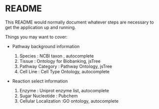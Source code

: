 # README

This README would normally document whatever steps are necessary to get the
application up and running.

Things you may want to cover:

* Pathway background information 
    1. Species : NCBI taxon , autocomplete
    2. Tissue : Ontology for Biobanking, jsTree
    3. Pathway Category : Pathway Ontology, jsTree
    4. Cell Line : Cell Type Ontology, autocomplete

* Reaction select information
    1. Enzyme : Uniprot enzyme list, autocomplete
    2. Sugar Nucleotide : Pubchem
    3. Cellular Localization :GO ontology, autocomplete

